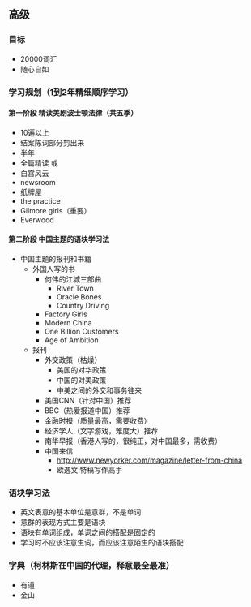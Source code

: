 ## 高级

### 目标

* 20000词汇
* 随心自如


### 学习规划（1到2年精细顺序学习）

#### 第一阶段 精读美剧波士顿法律（共五季）

* 10遍以上
* 结案陈词部分剪出来
* 半年
* 全篇精读
或
* 白宫风云
* newsroom
* 纸牌屋
* the practice
* Gilmore girls（重要）
* Everwood

#### 第二阶段 中国主题的语块学习法
* 中国主题的报刊和书籍
    * 外国人写的书
        * 何伟的江城三部曲
            * River Town
            * Oracle Bones
            * Country Driving
        * Factory Girls
        * Modern China
        * One Billion Customers
        * Age of Ambition
    * 报刊
        * 外交政策（枯燥）
            * 美国的对华政策
            * 中国的对美政策
            * 中美之间的外交和事务往来
        * 美国CNN（针对中国）推荐
        * BBC（热爱报道中国）推荐
        * 金融时报（质量最高，需要收费）
        * 经济学人（文字游戏，难度大）推荐
        * 南华早报（香港人写的，很纯正，对中国最多，需收费）
        * 中国来信
            * http://www.newyorker.com/magazine/letter-from-china
            * 欧逸文    特稿写作高手

### 语块学习法

* 英文表意的基本单位是意群，不是单词
* 意群的表现方式主要是语块
* 语块有单词组成，单词之间的搭配是固定的
* 学习时不应该注意生词，而应该注意陌生的语块搭配
    
### 字典（柯林斯在中国的代理，释意最全最准）

* 有道
* 金山